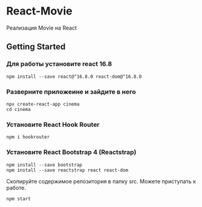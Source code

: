 # React-Movie
Реализация  Movie на React

## Getting Started

### Для работы установите react 16.8
```
npm install --save react@^16.8.0 react-dom@^16.8.0
```

###  Разверните приложеине и зайдите в него
```
npx create-react-app cinema
cd cinema
```
###  Установите React Hook Router
```
npm i hookrouter
```

### Установите React Bootstrap 4 (Reactstrap)
```
npm install --save bootstrap
npm install --save reactstrap react react-dom
```

Скопируйте содержимое репозитория в папку src. Можете приступать к работе.
```
npm start
```